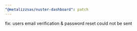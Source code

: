 ```yaml
---
"@metalizzsas/nuster-dashboard": patch
---
```


fix: users email verification & password reset could not be sent
